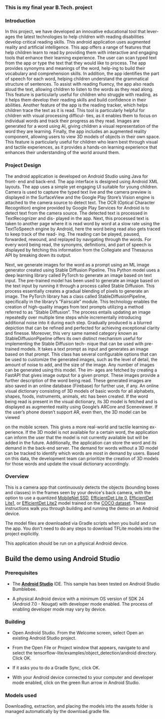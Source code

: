 ### This is my final year B.Tech. project 
### Introduction

In this project, we have developed an innovative educational tool that lever- ages the latest technologies to help children with reading disabilities develop critical reading skills. This android application uses augmented reality and artificial intelligence. This app offers a range of features that help children learn to read by providing them with interactive and engaging tools that enhance their learning experience.
The user can scan typed text from the app or type the text that they would like to process. The app provides synonyms and meanings of the word, help-ing to build their vocabulary and comprehension skills. In addition, the app identifies the part of speech for each word, helping children understand the grammatical structure of sentences.
To assist with reading fluency, the app also reads aloud the text, allowing children to listen to the words as they read along. This feature is particularly useful for children who struggle with reading, as it helps them develop their reading skills and build confidence in their abilities. Another feature of the app is the reading tracker, which helps children trace the text as it is read. This tool is particularly helpful for children with visual processing difficul- ties, as it enables them to focus on individual words and track their progress as they read. Images are generated for a word using AI, giving children a visual representation of the word they are learning.
Finally, the app includes an augmented reality component, allowing users to view 3D models of objects in their own space. This feature is particularly useful for children who learn best through visual and tactile experiences, as it provides a hands-on learning experience that enhances their understanding of the world around them.

### Project Design
The android application is developed on Android Studio using Java for front- end and back-end. The app interface is designed using Android XML layouts. The app uses a simple yet engaging UI suitable for young children. Camera is used to capture the typed text live and the camera preview is displayed in the SurfaceView and the Google Play Store’s Vision engine is attached to the camera source to detect text. The OCR (Optical Character Recognition) engine provided by Google Play Services for Android is to detect text from the camera source. The detected text is processed in TextRecognizer and dis- played in the app. Next, this processed text is taken to another page where it is read word by word at a slow rate using the TextToSpeech engine by Android, here the word being read also gets traced to keep track of the read- ing. The reading can be played, paused, forwarded, rewound, and replayed by navigating through the words. For every word being read, the synonyms, definitions, and part of speech is displayed by fetching this information from the Collegiate and Thesaurus API by breaking down its output.

Next, we generate images for the word as a prompt using an ML image generator created using Stable Diffusion Pipeline. This Python model uses a deep learning library called PyTorch to generate an image based on text input. The pre-trained model has been used to generate an image based on the text input by running it through a process called Stable Diffusion. This process essentially creates a gradual blending of pixels to generate an image. The PyTorch library has a class called StableDiffusionPipeline, specifically in the library’s ”Fairscale” module. This technology enables the creation of high-quality images from text prompts utilizing a method referred to as ”Stable Diffusion”. The process entails updating an image repeatedly over multiple time steps while incrementally introducing additional noise into it during each step. Gradually produced is a blurred depiction that can be refined and perfected for achieving exceptional clarity and finesse. Moreover, this very same named category known as StableDiffusionPipeline offers its own distinct mechanism useful for implementing the Stable Diffusion tech- nique that can be used with pre-trained models. It takes a text prompt as input and generates an image based on that prompt. This class has several configurable options that can be used to customize the generated images, such as the level of detail, the amount of noise to add, and the size of the image. Any number of images can be generated using this model. The im- ages are fetched by creating a FastAPI that gives image output for a given prompt. These images provide a further description of the word being read. These generated images are also saved in an online database (Firebase) for further use, if any.
An online visual dictionary consisting of 3D models of basic words for all alphabets, shapes, foods, instruments, animals, etc has been created. If the word being read is present in the visual dictionary, its 3D model is fetched and is displayed as augmented reality using Google’s ARCore and Sceneviewer. If the user’s phone doesn’t support AR, even then, the 3D model can be viewed

on the mobile screen. This gives a more real-world and tactile learning ex- perience. If the 3D model is not available for a certain word, the application can inform the user that the model is not currently available but will be added in the future. Additionally, the application can store the word and its demand in the back-end server. The demand for words without a 3D model can be tracked to identify which words are most in demand by users. Based on this data, the development team can prioritize the creation of 3D models for those words and update the visual dictionary accordingly.



### Overview

This is a camera app that continuously detects the objects (bounding boxes and
classes) in the frames seen by your device's back camera, with the option to use
a quantized
[MobileNet SSD](https://tfhub.dev/tensorflow/lite-model/ssd_mobilenet_v1/1/metadata/2),
[EfficientDet Lite 0](https://tfhub.dev/tensorflow/lite-model/efficientdet/lite0/detection/metadata/1),
[EfficientDet Lite1](https://tfhub.dev/tensorflow/lite-model/efficientdet/lite1/detection/metadata/1),
or
[EfficientDet Lite2](https://tfhub.dev/tensorflow/lite-model/efficientdet/lite2/detection/metadata/1)
model trained on the [COCO dataset](http://cocodataset.org/). These instructions
walk you through building and running the demo on an Android device.

The model files are downloaded via Gradle scripts when you build and run the
app. You don't need to do any steps to download TFLite models into the project
explicitly.

This application should be run on a physical Android device.

## Build the demo using Android Studio

### Prerequisites

*   The **[Android Studio](https://developer.android.com/studio/index.html)**
    IDE. This sample has been tested on Android Studio Bumblebee.

*   A physical Android device with a minimum OS version of SDK 24 (Android 7.0 -
    Nougat) with developer mode enabled. The process of enabling developer mode
    may vary by device.

### Building

*   Open Android Studio. From the Welcome screen, select Open an existing
    Android Studio project.

*   From the Open File or Project window that appears, navigate to and select
    the tensorflow-lite/examples/object_detection/android directory. Click OK.

*   If it asks you to do a Gradle Sync, click OK.

*   With your Android device connected to your computer and developer mode
    enabled, click on the green Run arrow in Android Studio.

### Models used

Downloading, extraction, and placing the models into the assets folder is
managed automatically by the download.gradle file.
